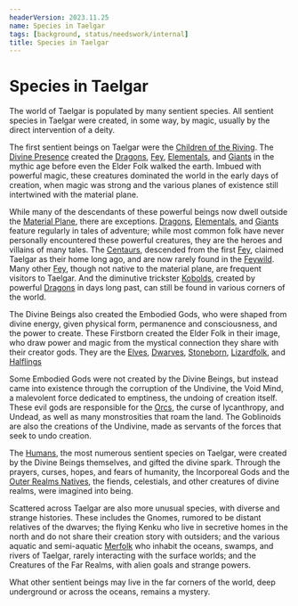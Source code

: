 ```yaml
---
headerVersion: 2023.11.25
name: Species in Taelgar
tags: [background, status/needswork/internal]
title: Species in Taelgar
---
```

# Species in Taelgar



The world of Taelgar is populated by many sentient species. All sentient species in Taelgar were created, in some way, by magic, usually by the direct intervention of a deity.  

The first sentient beings on Taelgar were the [Children of the Riving](<children-of-the-riving/children-of-the-riving.md>). The [Divine Presence](<../cosmology/gods/high-gods/divine-presence.md>) created the [Dragons](<children-of-the-riving/dragons.md>), [Fey](<children-of-the-riving/fey/fey.md>), [Elementals](<children-of-the-riving/elementals/elementals.md>), and [Giants](<children-of-the-riving/giants.md>) in the mythic age before even the Elder Folk walked the earth. Imbued with powerful magic, these creatures dominated the world in the early days of creation, when magic was strong and the various planes of existence still intertwined with the material plane. 

While many of the descendants of these powerful beings now dwell outside the [Material Plane](<../cosmology/multiverse/material-plane.md>), there are exceptions. [Dragons](<children-of-the-riving/dragons.md>), [Elementals](<children-of-the-riving/elementals/elementals.md>), and [Giants](<children-of-the-riving/giants.md>) feature regularly in tales of adventure; while most common folk have never personally encountered these powerful creatures, they are the heroes and villains of many tales. The [Centaurs](<unusual-species/centaurs.md>), descended from the first [Fey](<children-of-the-riving/fey/fey.md>), claimed Taelgar as their home long ago, and are now rarely found in the [Feywild](<../cosmology/multiverse/echo-realms/feywild/feywild.md>). Many other [Fey](<children-of-the-riving/fey/fey.md>), though not native to the material plane, are frequent visitors to Taelgar. And the diminutive trickster [Kobolds](<unusual-species/kobolds.md>), created by powerful [Dragons](<children-of-the-riving/dragons.md>) in days long past, can still be found in various corners of the world. 

The Divine Beings also created the Embodied Gods, who were shaped from divine energy, given physical form, permanence and consciousness, and the power to create. These Firstborn created the Elder Folk in their image, who draw power and magic from the mystical connection they share with their creator gods. They are the [Elves](<children-of-the-embodied-gods/elves/elves.md>), [Dwarves](<children-of-the-embodied-gods/dwarves/dwarves.md>), [Stoneborn](<children-of-the-embodied-gods/stoneborn/stoneborn.md>), [Lizardfolk](<children-of-the-embodied-gods/lizardfolk/lizardfolk.md>), and [Halflings](<children-of-the-embodied-gods/halflings/halflings.md>)

Some Embodied Gods were not created by the Divine Beings, but instead came into existence through the corruption of the Undivine, the Void Mind, a malevolent force dedicated to emptiness, the undoing of creation itself. These evil gods are responsible for the [Orcs](<children-of-the-embodied-gods/orcs/orcs.md>), the curse of lycanthropy, and Undead, as well as many monstrosities that roam the land. The Goblinoids are also the creations of the Undivine, made as servants of the forces that seek to undo creation. 

The [Humans](<children-of-divine-creation/humans/humans.md>), the most numerous sentient species on Taelgar, were created by the Divine Beings themselves, and gifted the divine spark. Through the prayers, curses, hopes, and fears of humanity, the Incorporeal Gods and the [Outer Realms Natives](<children-of-creation/outer-realms-natives.md>), the fiends, celestials, and other creatures of divine realms, were imagined into being.

Scattered across Taelgar are also more unusual species, with diverse and strange histories. These includes the Gnomes, rumored to be distant relatives of the dwarves; the flying Kenku who live in secretive homes in the north and do not share their creation story with outsiders; and the various aquatic and semi-aquatic [Merfolk](<unusual-species/merfolk.md>) who inhabit the oceans, swamps, and rivers of Taelgar, rarely interacting with the surface worlds; and the Creatures of the Far Realms, with alien goals and strange powers. 

What other sentient beings may live in the far corners of the world, deep underground or across the oceans, remains a mystery. 